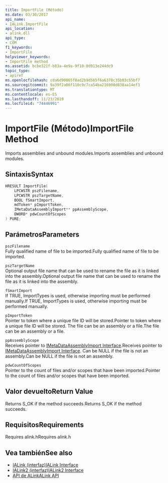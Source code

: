 ```yaml
---
title: ImportFile (Método)
ms.date: 03/30/2017
api_name:
- IALink.ImportFile
api_location:
- alink.dll
api_type:
- COM
f1_keywords:
- ImportFile
helpviewer_keywords:
- ImportFile method
ms.assetid: bcbe321f-b83a-4e9a-9f10-8d913e244dc9
topic_type:
- apiref
ms.openlocfilehash: cda6d90865f8ad2b9d565f6a6378c35b03c65bf7
ms.sourcegitcommit: 9a39f2a06f110c9c7ca54ba216900d038aa14ef3
ms.translationtype: MT
ms.contentlocale: es-ES
ms.lasthandoff: 11/23/2019
ms.locfileid: "74446991"
---
```

# <a name="importfile-method"></a><span data-ttu-id="4cf2a-102">ImportFile (Método)</span><span class="sxs-lookup"><span data-stu-id="4cf2a-102">ImportFile Method</span></span>
<span data-ttu-id="4cf2a-103">Imports assemblies and unbound modules.</span><span class="sxs-lookup"><span data-stu-id="4cf2a-103">Imports assemblies and unbound modules.</span></span>  
  
## <a name="syntax"></a><span data-ttu-id="4cf2a-104">Sintaxis</span><span class="sxs-lookup"><span data-stu-id="4cf2a-104">Syntax</span></span>  
  
```cpp  
HRESULT ImportFile(  
    LPCWSTR pszFilename,  
    LPCWSTR pszTargetName,  
    BOOL fSmartImport,  
    mdToken* pImportToken,  
    IMetaDataAssemblyImport** ppAssemblyScope,  
    DWORD* pdwCountOfScopes  
) PURE;  
```  
  
## <a name="parameters"></a><span data-ttu-id="4cf2a-105">Parámetros</span><span class="sxs-lookup"><span data-stu-id="4cf2a-105">Parameters</span></span>  
 `pszFilename`  
 <span data-ttu-id="4cf2a-106">Fully qualified name of file to be imported.</span><span class="sxs-lookup"><span data-stu-id="4cf2a-106">Fully qualified name of file to be imported.</span></span>  
  
 `pszTargetName`  
 <span data-ttu-id="4cf2a-107">Optional output file name that can be used to rename the file as it is linked into the assembly.</span><span class="sxs-lookup"><span data-stu-id="4cf2a-107">Optional output file name that can be used to rename the file as it is linked into the assembly.</span></span>  
  
 `fSmartImport`  
 <span data-ttu-id="4cf2a-108">If TRUE, ImportTypes is used, otherwise importing must be performed manually.</span><span class="sxs-lookup"><span data-stu-id="4cf2a-108">If TRUE, ImportTypes is used, otherwise importing must be performed manually.</span></span>  
  
 `pImportToken`  
 <span data-ttu-id="4cf2a-109">Pointer to token where a unique file ID will be stored.</span><span class="sxs-lookup"><span data-stu-id="4cf2a-109">Pointer to token where a unique file ID will be stored.</span></span> <span data-ttu-id="4cf2a-110">The file can be an assembly or a file.</span><span class="sxs-lookup"><span data-stu-id="4cf2a-110">The file can be an assembly or a file.</span></span>  
  
 `ppAssemblyScope`  
 <span data-ttu-id="4cf2a-111">Receives pointer to [IMetaDataAssemblyImport Interface](../metadata/imetadataassemblyimport-interface.md).</span><span class="sxs-lookup"><span data-stu-id="4cf2a-111">Receives pointer to [IMetaDataAssemblyImport Interface](../metadata/imetadataassemblyimport-interface.md).</span></span> <span data-ttu-id="4cf2a-112">Can be NULL if the file is not an assembly.</span><span class="sxs-lookup"><span data-stu-id="4cf2a-112">Can be NULL if the file is not an assembly.</span></span>  
  
 `pdwCountOfScopes`  
 <span data-ttu-id="4cf2a-113">Pointer to the count of files and/or scopes that have been imported.</span><span class="sxs-lookup"><span data-stu-id="4cf2a-113">Pointer to the count of files and/or scopes that have been imported.</span></span>  
  
## <a name="return-value"></a><span data-ttu-id="4cf2a-114">Valor devuelto</span><span class="sxs-lookup"><span data-stu-id="4cf2a-114">Return Value</span></span>  
 <span data-ttu-id="4cf2a-115">Returns S_OK if the method succeeds.</span><span class="sxs-lookup"><span data-stu-id="4cf2a-115">Returns S_OK if the method succeeds.</span></span>  
  
## <a name="requirements"></a><span data-ttu-id="4cf2a-116">Requisitos</span><span class="sxs-lookup"><span data-stu-id="4cf2a-116">Requirements</span></span>  
 <span data-ttu-id="4cf2a-117">Requires alink.h</span><span class="sxs-lookup"><span data-stu-id="4cf2a-117">Requires alink.h</span></span>  
  
## <a name="see-also"></a><span data-ttu-id="4cf2a-118">Vea también</span><span class="sxs-lookup"><span data-stu-id="4cf2a-118">See also</span></span>

- [<span data-ttu-id="4cf2a-119">IALink (interfaz)</span><span class="sxs-lookup"><span data-stu-id="4cf2a-119">IALink Interface</span></span>](ialink-interface.md)
- [<span data-ttu-id="4cf2a-120">IALink2 (interfaz)</span><span class="sxs-lookup"><span data-stu-id="4cf2a-120">IALink2 Interface</span></span>](ialink2-interface.md)
- [<span data-ttu-id="4cf2a-121">API de ALink</span><span class="sxs-lookup"><span data-stu-id="4cf2a-121">ALink API</span></span>](index.md)

